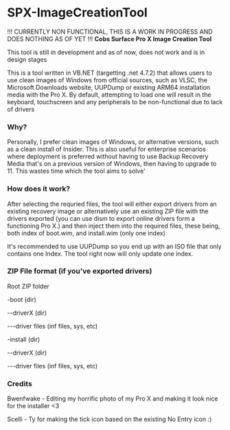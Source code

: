 # SPX-ImageCreationTool
!!! CURRENTLY NON FUNCTIONAL, THIS IS A WORK IN PROGRESS AND DOES NOTHING AS OF YET !!!
<b>Cobs Surface Pro X Image Creation Tool</b>

<p>This tool is still in development and as of now, does not work and is in design stages</p>

<p>This is a tool written in VB.NET (targetting .net 4.7.2) that allows users to use clean images of Windows from official sources, such as VLSC, the Microsoft Downloads website, UUPDump or existing ARM64 installation media with the Pro X. By default, attempting to load one will result in the keyboard, touchscreen and any peripherals to be non-functional due to lack of drivers</p>
<h3>Why?</h3>
<p>Personally, I prefer clean images of Windows, or alternative versions, such as a clean install of Insider. This is also useful for enterprise scenarios where deployment is preferred without having to use Backup Recovery Media that's on a previous version of Windows, then having to upgrade to 11. This wastes time which the tool aims to solve'</p>
<h3>How does it work?</h3>
<p>After selecting the requried files, the tool will either export drivers from an existing recovery image or alternatively use an existing ZIP file with the drivers exported (you can use dism to export online drivers form a functioning Pro X.) and then inject them into the required files, these being, both index of boot.wim, and install.wim (only one index)</p>
<p>It's recommended to use UUPDump so you end up with an ISO file that only contains one Index. The tool right now will only update one index.</p>

<h3>ZIP File format (if you've exported drivers)</h3>
<p>Root ZIP folder</p>
<p>-boot (dir)</p>
<p>--driverX (dir)</p>
<p>---driver files (inf files, sys, etc)</p>
<p>-install (dir)</p>
<p>--driverX (dir)</p>
<p>---driver files (inf files, sys, etc)</p>

<h3>Credits</h3>
<p>Bwenfwake - Editing my horrific photo of my Pro X and making it look nice for the installer <3</p>
<p>Scelli - Ty for making the tick icon based on the existing No Entry icon :)</p>
